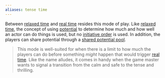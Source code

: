 ```yaml
---
aliases: tense time
---
```

   
Between [relaxed time](../Game%20Modes/Relaxed%20Time.md) and [real time](../Game%20Modes/Real%20Time.md) resides this mode of play. Like [relaxed time](../Game%20Modes/Relaxed%20Time.md), the concept of using [potential](../Rolling%20Dice/Potential.md) to determine how much and how well an actor can do things is used, but no [initiative order](../Game%20Modes/Rolling%20Initiative.md) is used. In addition, the players can share potential through a [shared potential pool](../Game%20Modes/Shared%20Potential%20Pool.md).   
   
> This mode is well-suited for when there is a limit to how much the players can do before something _might_ happen that would trigger [real time](../Game%20Modes/Real%20Time.md). Like the name alludes, it comes in handy when the game master wants to signal a transition from the calm and safe to the tense and thrilling.